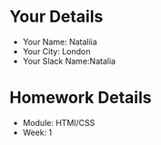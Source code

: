 <!--

The title for your pull request should be made in this format

CITY CLASS_NO - FIRST_NAME LAST_NAME - MODULE - WEEK_NO

For example,

London Class 7 - Chris Owen - HTMl/CSS - Week 1

-->

# Your Details

- Your Name: Nataliia
- Your City: London
- Your Slack Name:Natalia

# Homework Details

- Module: HTMl/CSS
- Week: 1
